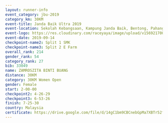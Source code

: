 ```yaml
---
layout: runner-info 
event_category: jbu-2019 
category_km: 30KM 
event-title: Janda Baik Ultra 2019 
event-location: Sekolah Kebangsaan, Kampung Janda Baik, Bentong, Pahang, Malaysia 
event-logo: https://res.cloudinary.com/raceyaya/image/upload/v1569217009/logo/janda-baik_vch1pc.jpg 
event-date: 2019-09-14 
checkpoint-name2: Split 1 SMK 
checkpoint-name3: Split 2 E Farm 
overall_rank: 214
gender_rank: 54
category_rank: 27
bib: 33049
name: ZAMROSZITA BINTI BUANG
distance: 30KM
category: 30KM Women Open
gender: Female
start: 2-00-00
checkpoint2: 4-26-29
checkpoint3: 6-53-26
finish: 7-25-30
country: Malaysia
certificate: https://drive.google.com/file/d/14gC1bm9CBCnebGpMa7XBTr52fKabzNox/view?usp=sharing
---
```

